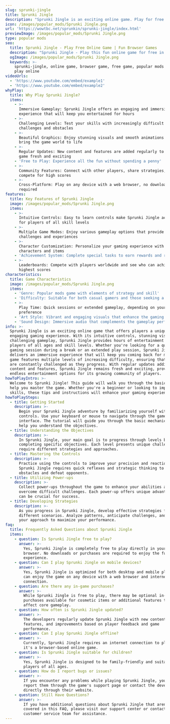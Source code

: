 ```yaml
---
slug: sprunki-jingle
title: Sprunki Jingle
description: "Sprunki Jingle is an exciting online game. Play for free directly in your browser!"
icon: /images/popular_mods/Sprunki Jingle.png
url: 'https://wowtbc.net/sprunkin/sprunki-jingle/index.html'
previewImage: /images/popular_mods/Sprunki Jingle.png
type: popular mods
seo:
  title: Sprunki Jingle - Play Free Online Game | Fun Browser Games
  description: "Sprunki Jingle - Play this fun online game for free in your browser. No download required!"
  ogImage: /images/popular_mods/Sprunki Jingle.png
  keywords: >-
    sprunki-jingle, online game, browser game, free game, popular mods game,
    play online
videoUrls:
  - 'https://www.youtube.com/embed/example1'
  - 'https://www.youtube.com/embed/example2'
whyPlay:
  title: Why Play Sprunki Jingle?
  items:
    - >-
      Immersive Gameplay: Sprunki Jingle offers an engaging and immersive gaming
      experience that will keep you entertained for hours
    - >-
      Challenging Levels: Test your skills with increasingly difficult
      challenges and obstacles
    - >-
      Beautiful Graphics: Enjoy stunning visuals and smooth animations that
      bring the game world to life
    - >-
      Regular Updates: New content and features are added regularly to keep the
      game fresh and exciting
    - 'Free to Play: Experience all the fun without spending a penny'
    - >-
      Community Features: Connect with other players, share strategies, and
      compete for high scores
    - >-
      Cross-Platform: Play on any device with a web browser, no downloads
      required
features:
  title: Key Features of Sprunki Jingle
  image: /images/popular_mods/Sprunki Jingle.png
  items:
    - >-
      Intuitive Controls: Easy to learn controls make Sprunki Jingle accessible
      for players of all skill levels
    - >-
      Multiple Game Modes: Enjoy various gameplay options that provide different
      challenges and experiences
    - >-
      Character Customization: Personalize your gaming experience with unique
      characters and items
    - 'Achievement System: Complete special tasks to earn rewards and recognition'
    - >-
      Leaderboards: Compete with players worldwide and see who can achieve the
      highest scores
characteristics:
  title: Game Characteristics
  image: /images/popular_mods/Sprunki Jingle.png
  items:
    - 'Genre: Popular mods game with elements of strategy and skill'
    - 'Difficulty: Suitable for both casual gamers and those seeking a challenge'
    - >-
      Play Time: Quick sessions or extended gameplay, depending on your
      preference
    - 'Art Style: Vibrant and engaging visuals that enhance the gaming experience'
    - 'Sound Design: Immersive audio that complements the gameplay perfectly'
info: >-
  Sprunki Jingle is an exciting online game that offers players a unique and
  engaging gaming experience. With its intuitive controls, stunning visuals, and
  challenging gameplay, Sprunki Jingle provides hours of entertainment for
  players of all ages and skill levels. Whether you're looking for a quick
  gaming session during a break or an extended play session, Sprunki Jingle
  delivers an immersive experience that will keep you coming back for more. The
  game features multiple levels of increasing difficulty, ensuring that players
  are constantly challenged as they progress. With regular updates adding new
  content and features, Sprunki Jingle remains fresh and exciting, providing
  endless entertainment options for its growing community of players.
howToPlayIntro: >-
  Welcome to Sprunki Jingle! This guide will walk you through the basics and
  help you master the game. Whether you're a beginner or looking to improve your
  skills, these tips and instructions will enhance your gaming experience.
howToPlaySteps:
  - title: Getting Started
    description: >-
      Begin your Sprunki Jingle adventure by familiarizing yourself with the
      controls. Use your keyboard or mouse to navigate through the game
      interface. The tutorial will guide you through the basic mechanics and
      help you understand the objectives.
  - title: Understanding the Objectives
    description: >-
      In Sprunki Jingle, your main goal is to progress through levels by
      completing specific objectives. Each level presents unique challenges that
      require different strategies and approaches.
  - title: Mastering the Controls
    description: >-
      Practice using the controls to improve your precision and reaction time.
      Sprunki Jingle requires quick reflexes and strategic thinking to overcome
      obstacles and defeat opponents.
  - title: Utilizing Power-ups
    description: >-
      Collect power-ups throughout the game to enhance your abilities and
      overcome difficult challenges. Each power-up offers unique advantages that
      can be crucial for success.
  - title: Developing Strategies
    description: >-
      As you progress in Sprunki Jingle, develop effective strategies for
      different scenarios. Analyze patterns, anticipate challenges, and adapt
      your approach to maximize your performance.
faq:
  title: Frequently Asked Questions about Sprunki Jingle
  items:
    - question: Is Sprunki Jingle free to play?
      answer: >-
        Yes, Sprunki Jingle is completely free to play directly in your web
        browser. No downloads or purchases are required to enjoy the full game
        experience.
    - question: Can I play Sprunki Jingle on mobile devices?
      answer: >-
        Yes, Sprunki Jingle is optimized for both desktop and mobile play. You
        can enjoy the game on any device with a web browser and internet
        connection.
    - question: Are there any in-game purchases?
      answer: >-
        While Sprunki Jingle is free to play, there may be optional in-game
        purchases available for cosmetic items or additional features that don't
        affect core gameplay.
    - question: How often is Sprunki Jingle updated?
      answer: >-
        The developers regularly update Sprunki Jingle with new content,
        features, and improvements based on player feedback and game
        performance.
    - question: Can I play Sprunki Jingle offline?
      answer: >-
        Currently, Sprunki Jingle requires an internet connection to play as
        it's a browser-based online game.
    - question: Is Sprunki Jingle suitable for children?
      answer: >-
        Yes, Sprunki Jingle is designed to be family-friendly and suitable for
        players of all ages.
    - question: How do I report bugs or issues?
      answer: >-
        If you encounter any problems while playing Sprunki Jingle, you can
        report them through the game's support page or contact the developers
        directly through their website.
    - question: Still Have Questions?
      answer: >-
        If you have additional questions about Sprunki Jingle that aren't
        covered in this FAQ, please visit our support center or contact our
        customer service team for assistance.
---
```


